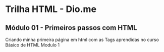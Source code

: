 # Trilha HTML - Dio.me
## Módulo 01 - Primeiros passos com HTML

Criando minha primeira página em html com as Tags aprendidas no curso Básico de HTML 
Modulo 1